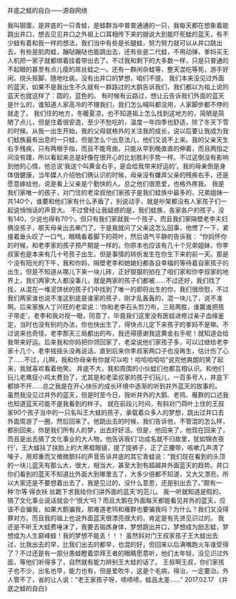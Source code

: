 井底之蛙的自白——源自网络

我叫钢蛋，是井底的一只青蛙，是蛙群当中普普通通的一只，我每天都在想象着能跳出井口，想去见见井口之外祖上口耳相传下来的据说大到能吓死蛙的蓝天，有不少蛙有着和我一样的想法，我们当中有些是长腿蛙，努力努力就可以从井口跳出去，有些是肌肉蛙，蹦哒蹦哒也能跳出去，还有些是二代蛙，不用动弹，爹妈买无人机把一家子就都绑着挂着带出去了。不过我和剩下的大多数一样，只是只普通的不起眼的甚至有点儿瘦的屌丝蛙之一。还有一群闲杂蛙等，整天混吃等死，游手好闲，挠头抠脚，随地吐痰。没有出井口的梦想，咱们不提。
我们本来没见过外面的蓝天，如果不是我出生不久就有一群路过的大鹅告诉我们，我们都以为祖上说的蓝天也就这样了：圆的，蓝色的。
有时候有云路过，想让云告诉我们外面的蓝天是什么的，谁知道人家高冷的不理我们，我们怎么喊叫都没用，人家脚步都不停的就走了。
我们住的地方，冬暖夏凉，也不知道祖上怎么找到这地方的，简陋是简陋了点儿，但是住着很安逸，至少不愁吃的，温度一年四季也舒适，除了冬天下雪的时候。从我一出生开始，我的父母就格外的关注我的成长，说以后要让我成为我们蛙族最有出息的一只蛙，但是怎么个出息法儿，他们又说不上来。我的父亲天生右手残疾，只有两根手指，而且不能弯曲，只能从早到晚直直的伸着，而且两指之间没有蹼，所以看起来总是好像在很开心的比划胜利手势一样。不过这倒没有影响到他的心情，他总说‘我这个叫黄金右手，是会给我带来好运的’。我的母亲倒是身体很健康，当年媒人介绍他们俩认识的时候，母亲没有嫌弃父亲的残疾右手，还是愿意嫁给他，说是看上父亲是个勤快的人。总之他们很恩爱，也格外疼我。
我是我们家唯一的孩子，对门住的老梁叔他们家孩子是我们蛙族中最多的，兄弟姐妹一共140个，谁要和他们家有什么矛盾了，别说动手，就是吵架都没有人家孩子们一起说悄悄话的声音大。
不过曾经让我疑惑的是，我们蛙族，各家各户的孩子，没有140，少说也得有70个。但只有我们家就我一个孩子，而且我们家隔壁老李夫妇俩没孩子，那天母亲出去串门了，于是我就问了父亲这怎么回事，他愣了一下，紧接着垂头叹了一口气，眼睛看着脚下的荷叶，然后语气平静的告诉我：
“你妈怀你的时候，和老李家的孩子预产期是一样的，你原本也应该有几十个兄弟姐妹，你李叔家也是本来有几十号孩子出生。但是事情的转折发生在你生下来的前一天。那是个没有阳光的下午，我和你妈，隔壁老李和她媳妇都各自幸福的等待着自家孩子的出生，但是不知道从哪儿下来一块儿砖，正好狠狠的拍在了咱们家和你李叔家的地界上，我们两家大人都没事儿，就是两家的孩子们都被……不过还好，我们找了找，从混在一堆泥饼状的孩子们中找到了唯一的即将出生的你，我们很欣慰，不过我们两家谁也说不准这到底是谁家的孩子，刚才乱轰轰的，混一块儿了，说不准啊。后来家族人丁兴旺的老梁说：‘你和老李石头剪刀布，三局两胜，谁赢谁把孩子带走’，老李和我对视一眼，同意了，毕竟我们这里没有医蛙进修过亲子血缘鉴定，当时也没有别的办法，你也快出生了，得快点儿定下来孩子的爹妈不是嘛。不过说来也奇怪，老李那天三局都出的布，我还得感谢我这黄金右手呢！就知道会给我带来好运。后来我和你妈把你领回家了，老梁说他们家孩子多，可以过继给老李家十几个，老李摇摇头没再说话，直到后来你李叔家两口子也没再生，估计伤了心了……不过，儿啊，我和你母亲有你就可以啦！哈哈哈哈哈”说完他爽朗的笑了起来，我就喜欢看着他笑。
井底不大，我和周围的小伙蛙们也都互相认识。和他们玩儿老鹰捉小鸡太费劲了，尤其是和老梁叔家的孩子们玩儿，一百多号人，井底下都排不开……总之我是在开心快乐的成长环境中逐渐的听到井外蓝天的故事的。
虽然我没见过井外的蓝天，但是时至今日，我听井外的大鹅、老鸨、雁群的口述我也知道蓝天可能不是我看到的样子。
就在前段儿时间，有斜对门荷叶上住的王叔家90个孩子当中的一只名叫王大蛙的孩子，承载着众多人的梦想，跳出过井口去外面周游了一圈，然后回来了。他跳出去的时候，我们告诉他，不管混的怎么样，都别回来，你是我们所有人的梦，出去好好活。但是，他回来了，他现在回来了，而且是出去搞了文化事业的大人物，他告诉我们‘功成名就不归故里，犹如锦衣夜行’，王大蛙扶了扶脸上的大黑框眼镜，提了提裤子，正了正腰带，咳嗽几声清了嗓子，用郑重而又微微颤抖的声音告诉井底的其它青蛙说：“我们现在看到的头顶的一块儿蓝天有那么大，很大，相当大，甚至大到有超越井外面蓝天的趋势。井口你们看到的蓝天不知道比外面大到哪里去了，大多少倍都不知道，又大又漂亮，所以大家还是不要想着出去了，我是见过的，没什么意思，还是别出去了。”颇有一种‘尔等 得衣袄 丝跪下求我给你们讲外面的蓝天’的范儿。
我一听就知道是假的，搞了文化事业说话就会个‘很大’吗？而且大鹅在外面每天都能看见井外的蓝天，应该不会骗我，如果大鹅骗我，那难道老鸨和雁群也要骗我吗？为什么？我们又没得罪对方。而且我的祖上也说外面蓝天很漂亮很大的，肯定是有先贤见识过的。
我还是不听王大蛙费唾沫了，我要去锻炼身体，梦想跳出井口，梦想成为励志蛙，梦想成为人生巅峰蛙！我的梦想不能丢！！！
虽然斜对门王叔家孩子王大蛙出去过，比我出去的早，比我们出去的都早，也混的好，但回来以后满嘴跑火车谁受得了？不过还是有一部分愚蛙瞪着崇拜王者的眼睛愿意听，他们太年轻，没见识过外面，等他们听得多了，自然就有能力辨别王大蛙的话了。
王叔啊王叔，你们家孩子也不少，出名也早，能力也有，但是爱吹牛，这是个毛病，得治，一定要治。外人管不了，省的让人说：“老王家孩子呀，啧啧啧，蛙品太差……”
2017.02.17
《井底之蛙的自白》